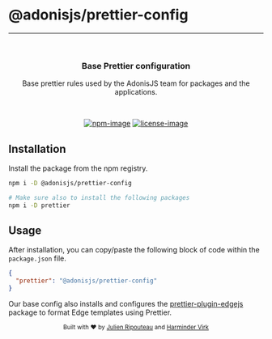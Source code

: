# @adonisjs/prettier-config

<hr>
<br />

<div align="center">
  <h3>Base Prettier configuration</h3>
  <p>Base prettier rules used by the AdonisJS team for packages and the applications.</p>
</div>

<br />

<div align="center">

[![npm-image]][npm-url] [![license-image]][license-url]

</div>

## Installation

Install the package from the npm registry.

```sh
npm i -D @adonisjs/prettier-config

# Make sure also to install the following packages
npm i -D prettier
```

## Usage

After installation, you can copy/paste the following block of code within the `package.json` file.

```json
{
  "prettier": "@adonisjs/prettier-config"
}
```

Our base config also installs and configures the [prettier-plugin-edgejs](https://github.com/sajansharmanz/prettier-plugin-edgejs) package to format Edge templates using Prettier.

<div align="center">
  <sub>Built with ❤︎ by <a href="https://github.com/Julien-R44">Julien Ripouteau</a> and <a href="https://github.com/thetutlage">Harminder Virk</a>
</div>

[npm-image]: https://img.shields.io/npm/v/@adonisjs/prettier-config/latest.svg?style=for-the-badge&logo=npm
[npm-url]: https://www.npmjs.com/package/@adonisjs/prettier-config/v/latest 'npm'
[license-url]: LICENSE.md
[license-image]: https://img.shields.io/github/license/adonisjs/prettier-config?style=for-the-badge
